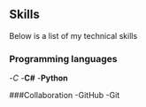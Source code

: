## **Skills**

Below is a list of my technical skills

### Programming languages
-*C*
-**C#**
-**Python**

###Collaboration
-GitHub
-Git
